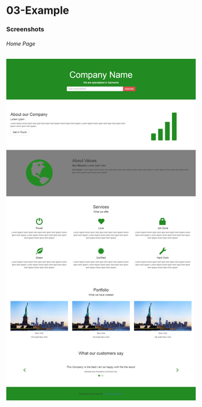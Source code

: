 # 03-Example


### Screenshots
###### Home Page

![Home Page](https://github.com/anitaaziz/psd-to-html-examples/blob/master/03-Example/screenshot-main.png)


